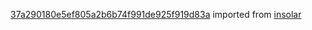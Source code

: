 [37a290180e5ef805a2b6b74f991de925f919d83a](https://github.com/insolar/insolar/commit/37a290180e5ef805a2b6b74f991de925f919d83a) imported from [insolar](https://github.com/insolar/insolar)
